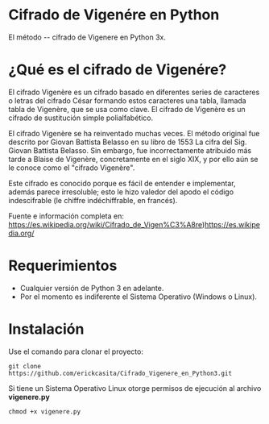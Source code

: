 Cifrado de Vigenére en Python
==============================
El método -- cifrado de Vigenere en Python 3x.

¿Qué es el cifrado de Vigenére?
==============================

El cifrado Vigenère es un cifrado basado en diferentes series de caracteres o letras del cifrado César formando estos caracteres una tabla, llamada tabla de Vigenère, que se usa como clave. El cifrado de Vigenère es un cifrado de sustitución simple polialfabético.

El cifrado Vigenère se ha reinventado muchas veces. El método original fue descrito por Giovan Battista Belasso en su libro de 1553 La cifra del Sig. Giovan Battista Belasso. Sin embargo, fue incorrectamente atribuido más tarde a Blaise de Vigenère, concretamente en el siglo XIX, y por ello aún se le conoce como el "cifrado Vigenère".

Este cifrado es conocido porque es fácil de entender e implementar, además parece irresoluble; esto le hizo valedor del apodo el código indescifrable (le chiffre indéchiffrable, en francés). 

Fuente e información completa en: https://es.wikipedia.org/wiki/Cifrado_de_Vigen%C3%A8re)https://es.wikipedia.org/

Requerimientos
==============
- Cualquier versión de Python 3 en adelante.
- Por el momento es indiferente el Sistema Operativo (Windows o Linux).

Instalación
===========
Use el comando para clonar el proyecto:
```
git clone https://github.com/erickcasita/Cifrado_Vigenere_en_Python3.git
```
Si tiene un Sistema Operativo Linux otorge permisos de ejecución al archivo **vigenere.py**
```
chmod +x vigenere.py
```
